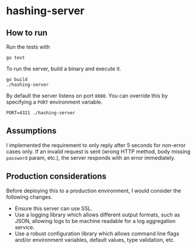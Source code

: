 # hashing-server

## How to run

Run the tests with

```
go test
```
To run the server, build a binary and execute it.

```
go build
./hashing-server
```

By default the server listens on port `8080`. You can override this by specifying a `PORT` environment variable.

```
PORT=4321 ./hashing-server
```

## Assumptions

I implemented the requirement to only reply after 5 seconds for non-error cases only. If an invalid request is sent (wrong HTTP method, body missing `password` param, etc.), the server responds with an error immediately.

## Production considerations

Before deploying this to a production environment, I would consider the following changes.

* Ensure this server can use SSL.
* Use a logging library which allows different output formats, such as JSON, allowing logs to be machine readable for a log aggregation service.
* Use a robust configuration library which allows command line flags and/or environment variables, default values, type validation, etc.
